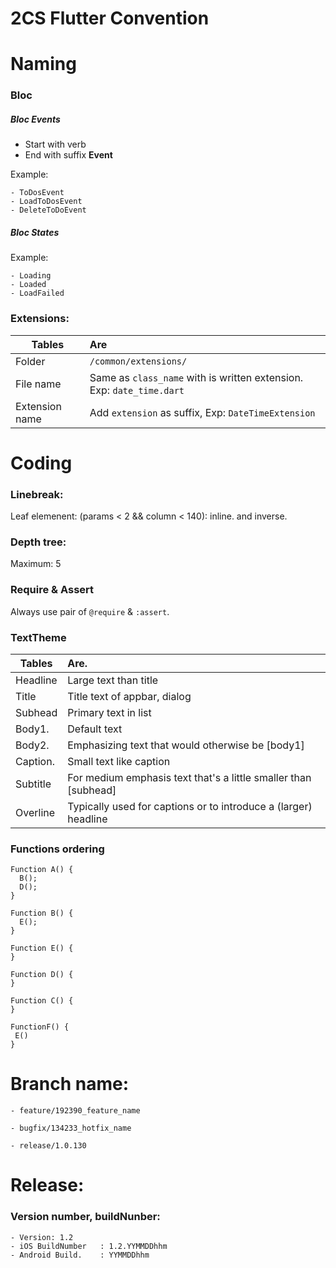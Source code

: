 # 2CS Flutter Convention

# Naming

### Bloc

##### Bloc Events

- Start with verb 
- End with suffix **Event**

Example:
```
- ToDosEvent
- LoadToDosEvent
- DeleteToDoEvent
```

##### Bloc States

Example:
```
- Loading
- Loaded
- LoadFailed
```


### Extensions:

| Tables   |Are			                 |
|----------|:---------------------------|
| Folder   |`/common/extensions/` 	    | 
| File name |Same as `class_name` with is written extension. Exp: `date_time.dart` | 
| Extension name |Add `extension` as suffix, Exp: `DateTimeExtension` | 

# Coding
### Linebreak:
Leaf elemenent: (params < 2 && column < 140): inline. and inverse.

### Depth tree: 
Maximum: 5

### Require & Assert
Always use pair of `@require` & `:assert`.

### TextTheme
| Tables   |Are.                                                            |
|----------|:---------------------------------------------------------------|
| Headline |Large text than title                                           | 
| Title    |    Title text of appbar, dialog                                | 
| Subhead  | Primary text in list                                           |
| Body1.   | Default text                                                   |
| Body2.   | Emphasizing text that would otherwise be [body1]               |
| Caption. | Small text like caption                                        |
| Subtitle | For medium emphasis text that's a little smaller than [subhead]|
| Overline | Typically used for captions or to introduce a (larger) headline|
  
### Functions ordering
```
Function A() {
  B();
  D();
}

Function B() {
  E();
}

Function E() {
}

Function D() {
}

Function C() {
}

FunctionF() {
 E()
}
```
# Branch name:
```
- feature/192390_feature_name

- bugfix/134233_hotfix_name

- release/1.0.130
```

# Release:

### Version number, buildNunber:
```
- Version: 1.2
- iOS BuildNumber	: 1.2.YYMMDDhhm
- Android Build.    : YYMMDDhhm
```
